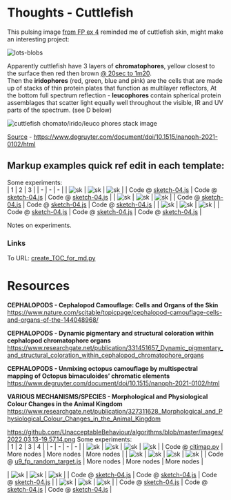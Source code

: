 # Thoughts - Cuttlefish
This pulsing image [from FP ex 4](https://github.com/UnacceptableBehaviour/js_canvas/tree/master/test_pages/u10_fp_math_functions) 
reminded me of cuttlefish skin, might make an interesting project:
  
![lots-blobs](https://github.com/UnacceptableBehaviour/js_canvas/blob/master/test_pages/u11_cuttlefish/images/2022.04.15-18.26.14.png)
  
Apparently cuttlefish have 3 layers of **chromatophores**, yellow closest to the surface then red then brown [@ 20sec to 1m20](https://www.youtube.com/watch?v=zf0bEJoEfQ8).  
Then the **iridophores** (red, green, blue and pink) are the cells that are made up of stacks of thin protein plates that function as multilayer reflectors,
At the bottom full spectrum reflection - **leucophores** contain spherical protein assemblages that scatter light equally well throughout the visible, IR and UV parts of the spectrum. (see D below)
  
  
![cuttlefish chomato/irido/leuco phores stack image](https://github.com/UnacceptableBehaviour/js_canvas/blob/master/test_pages/u11_cuttlefish/images/graphic_j_nanoph-2021-0102_fig_001.jpg)  
  
[Source](https://www.degruyter.com/document/doi/10.1515/nanoph-2021-0102/html) - 
https://www.degruyter.com/document/doi/10.1515/nanoph-2021-0102/html
  
## Markup examples quick ref edit in each template:
  
Some experiments:  
| 1 | 2 | 3 | 
| - | - | - | 
| ![sk]() | ![sk]() | ![sk]() |
| Code @ [sketch-04.js]() | Code @ [sketch-04.js]() | Code @ [sketch-04.js]() | 
| ![sk]() | ![sk]() | ![sk]() |
| Code @ [sketch-04.js]() | Code @ [sketch-04.js]() | Code @ [sketch-04.js]() | 
| ![sk]() | ![sk]() | ![sk]() |
| Code @ [sketch-04.js]() | Code @ [sketch-04.js]() | Code @ [sketch-04.js]() | 
  
Notes on experiments.  
  
### Links
To URL:
[create_TOC_for_md.py](https://github.com/UnacceptableBehaviour/movie_picker/blob/master/create_TOC_for_md.py) 
  


# Resources
**CEPHALOPODS - Cephalopod Camouflage: Cells and Organs of the Skin**  
https://www.nature.com/scitable/topicpage/cephalopod-camouflage-cells-and-organs-of-the-144048968/  
  
**CEPHALOPODS - Dynamic pigmentary and structural coloration within cephalopod chromatophore organs**
https://www.researchgate.net/publication/331451657_Dynamic_pigmentary_and_structural_coloration_within_cephalopod_chromatophore_organs  
  
**CEPHALOPODS - Unmixing octopus camouflage by multispectral mapping of Octopus bimaculoides’ chromatic elements**  
https://www.degruyter.com/document/doi/10.1515/nanoph-2021-0102/html  
  
**VARIOUS MECHANISMS/SPECIES - Morphological and Physiological Colour Changes in the Animal Kingdom**  
https://www.researchgate.net/publication/327311628_Morphological_and_Physiological_Colour_Changes_in_the_Animal_Kingdom
  
  
  
  
  
https://github.com/UnacceptableBehaviour/algorithms/blob/master/images/2022.03.13-19.57.14.png
Some experiments:  
| 1 | 2 | 3 | 4 |
| - | - | - | - |
| ![sk](https://github.com/UnacceptableBehaviour/algorithms/blob/master/images/Screenshot%202022-03-16%20at%2018.44.54.png) | ![sk](https://github.com/UnacceptableBehaviour/algorithms/blob/master/images/Screenshot%202022-03-16%20at%2018.45.21.png) | ![sk](https://github.com/UnacceptableBehaviour/algorithms/blob/master/images/Screenshot%202022-03-16%20at%2018.45.57.png) | ![sk](https://github.com/UnacceptableBehaviour/algorithms/blob/master/images/Screenshot%202022-03-16%20at%2018.46.20.png) |
| Code @ [citimap.py](https://github.com/UnacceptableBehaviour/algorithms/blob/master/algos/citimap.py) | More nodes | More nodes |  More nodes | 
| ![sk](https://github.com/UnacceptableBehaviour/js_canvas/blob/master/test_pages/u9_fp_random_target/images/2022.03.13-19.55.17.png) | ![sk](https://github.com/UnacceptableBehaviour/js_canvas/blob/master/test_pages/u9_fp_random_target/images/2022.03.13-19.31.46.png) | ![sk](https://github.com/UnacceptableBehaviour/js_canvas/blob/master/test_pages/u9_fp_random_target/images/2022.03.13-19.32.50.png) | ![sk]() |
| Code @ [u9_fp_random_target.js](https://github.com/UnacceptableBehaviour/js_canvas/blob/b06198baa8ad26ff6bed0ed5eb69aad1f8cb5b8f/test_pages/u9_fp_random_target/u9_fp_random_target.js)  | More nodes | More nodes |  More nodes | 


| ![sk]() | ![sk]() | ![sk]() |
| Code @ [sketch-04.js]() | Code @ [sketch-04.js]() | Code @ [sketch-04.js]() | 
| ![sk]() | ![sk]() | ![sk]() |
| Code @ [sketch-04.js]() | Code @ [sketch-04.js]() | Code @ [sketch-04.js]() | 

